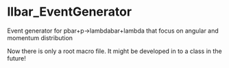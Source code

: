 # llbar_EventGenerator
Event generator for pbar+p->lambdabar+lambda that focus on angular and momentum distribution

Now there is only a root macro file.
It might be developed in to a class in the future!
